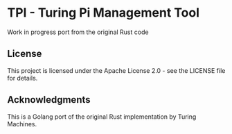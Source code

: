 # TPI - Turing Pi Management Tool

Work in progress port from the original Rust code

## License

This project is licensed under the Apache License 2.0 - see the LICENSE file for details.

## Acknowledgments

This is a Golang port of the original Rust implementation by Turing Machines. 